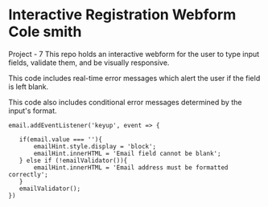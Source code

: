 # Interactive Registration Webform Cole smith
 Project - 7 This repo holds an interactive webform for the user to type input fields, validate them, and be visually responsive.

 This code includes real-time error messages which alert the user if the field is left blank. 

 This code also includes conditional error messages determined by the input's format.

 ```
 email.addEventListener('keyup', event => {

    if(email.value === ''){
        emailHint.style.display = 'block';
        emailHint.innerHTML = 'Email field cannot be blank';
    } else if (!emailValidator()){
        emailHint.innerHTML = 'Email address must be formatted correctly';
    }
    emailValidator();
})
```
